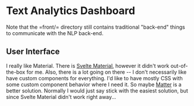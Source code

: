 # Text Analytics Dashboard

Note that the =front/= directory still contains traditional "back-end"
things to communicate with the NLP back-end.

## User Interface

I really like Material. There is [Svelte
Material](https://sveltematerialui.com/), however it didn't work
out-of-the-box for me. Also, there is a lot going on there -- I don't
necessarily like have custom components for everything. I'd like to
have mostly CSS with some custom component behavior where I need
it. So maybe [Matter](https://github.com/finnhvman/matter) is a better
solution. Normally I would just say stick with the easiest solution,
but since Svelte Material didn't work right away...

